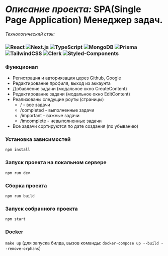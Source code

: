 #  _Описание проекта:_ SPA(Single Page Application) Менеджер задач.

_Технологический стэк:_

### ![React](https://img.shields.io/badge/react-%2320232a.svg?style=for-the-badge&logo=react&logoColor=%2361DAFB)  ![Next.js](https://img.shields.io/badge/next.js-%23593d88.svg?style=for-the-badge&logo=next.js&logoColor=white&color=black)  ![TypeScript](https://img.shields.io/badge/typescript-black.svg?style=for-the-badge&logo=typescript&logoColor=blue)  ![MongoDB](https://img.shields.io/badge/mongodb-%23646CFF.svg?style=for-the-badge&logo=mongodb&logoColor=green)  ![Prisma](https://img.shields.io/badge/prisma-%23646CFF.svg?style=for-the-badge&logo=prisma&logoColor=black)  ![TailwindCSS](https://img.shields.io/badge/tailwind-%23646CFF.svg?style=for-the-badge&logo=tailwindcss&logoColor=blue&color=black)  ![Clerk](https://img.shields.io/badge/clerk-%23593d88.svg?style=for-the-badge&logo=next.js&logoColor=white&color=black)  ![Styled-Components](https://img.shields.io/badge/styled-components-%23593d88.svg?style=for-the-badge&logo=css&logoColor=white&color=blue)

### Функционал
- Регистрация и авториязация церез Github, Google
- Редактирование профиля, выход из аккаунта
- Добавление задачи (модальное окно CreateContent)
- Редактирование задачи (модальное окно EditContent)
- Реализованы следущие роуты (страницы)
  - / - все задачи
  - /completed - выполненные задачи
  - /important - важные задачи
  - /imcomplete - невыполненные задачи
- Все задачи сортируются по дате создания (по убыванию)

### Установка зависимостей

`npm install`

### Запуск проекта на локальном сервере

`npm run dev`

### Сборка проекта

`npm run build`

### Запуск собранного проекта

`npm start`

### Docker

`make up` (для запуска билда, вызов команды: `docker-compose up --build --remove-orphans`)
